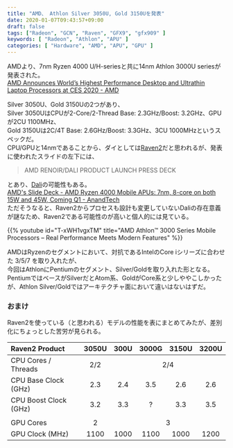 ```yaml
---
title: "AMD、 Athlon Silver 3050U, Gold 3150Uを発表"
date: 2020-01-07T09:43:57+09:00
draft: false
tags: ["Radeon", "GCN", "Raven", "GFX9", "gfx909" ]
keywords: [ "Radeon", "Athlon", "APU" ]
categories: [ "Hardware", "AMD", "APU", "GPU" ]
---
```


AMDより、7nm Ryzen 4000 U/H-seriesと共に14nm Athlon 3000U seriesが発表された。  
[AMD Announces World’s Highest Performance Desktop and Ultrathin Laptop Processors at CES 2020 - AMD](http://ir.amd.com/news-releases/news-release-details/amd-announces-worlds-highest-performance-desktop-and-ultrathin)  

Silver 3050U、Gold 3150Uの2つがあり、  
Silver 3050UはCPUが2-Core/2-Thread Base: 2.3GHz/Boost: 3.2GHz、GPUが2CU 1100MHz、  
Gold 3150Uは2C/4T Base: 2.6GHz/Boost: 3.3GHz、3CU 1000MHzというスペックだ。  
CPU/GPUと14nmであることから、ダイとしては[Raven2](/tags/raven2)だと思われるが、発表に使われたスライドの左下には、

 > AMD RENOIR/DALI PRODUCT LAUNCH PRESS DECK

とあり、[Dali](/tags/dali)の可能性もある。  
[AMD's Slide Deck - AMD Ryzen 4000 Mobile APUs: 7nm, 8-core on both 15W and 45W, Coming Q1 - AnandTech](https://www.anandtech.com/show/15324/amd-ryzen-4000-mobile-apus-7nm-8core-on-both-15w-and-45w-coming-q1/2)  
ただそうなると、Raven2からプロセスも設計も変更していないDaliの存在意義が謎なため、Raven2である可能性のが高いと個人的には見ている。  

{{% youtube id="T-xWH1vgxTM" title="AMD Athlon™ 3000 Series Mobile Processors – Real Performance Meets Modern Features" %}}

AMDはRyzenのセグメントにおいて、対抗であるIntelのCore iシリーズに合わせた 3/5/7 を取り入れたが、  
今回はAthlonにPentiumのセグメント、Silver/Goldを取り入れた形となる。  
PentiumではベースがSilverだとAtom系、GoldがCore系と少しややこしかったが、Athlon Silver/Goldではアーキテクチャ面において違いはないはずだ。  

### おまけ
Raven2を使っている（と思われる）モデルの性能を表にまとめてみたが、差別化にちょっとした苦労が見られる。  

<table>
<thead>
<tr>
<th align="left">Raven2 Product</th>
<th align="center">3050U</th>
<th align="center">300U</th>
<th align="center">3000G</th>
<th align="center">3150U</th>
<th align="center">3200U</th>
</tr>
</thead>

<tbody>
<tr>
<td align="left">CPU Cores / Threads</td>
<td align="center">2/2</td>
<td align="center" colspan="4">2/4</td>
</tr>

<tr>
<td align="left">CPU Base Clock (GHz)</td>
<td align="center">2.3</td>
<td align="center">2.4</td>
<td align="center">3.5</td>
<td align="center">2.6</td>
<td align="center">2.6</td>
</tr>

<tr>
<td align="left">CPU Boost Clock (GHz)</td>
<td align="center">3.2</td>
<td align="center">3.3</td>
<td align="center">?</td>
<td align="center">3.3</td>
<td align="center">3.5</td>
</tr>

<tr>
<td align="left"></td>
<td align="center"></td>
<td align="center"></td>
<td align="center"></td>
<td align="center"></td>
<td align="center"></td>
</tr>

<tr>
<td align="left">GPU Cores</td>
<td align="center">2</td>
<td align="center" colspan="4">3</td>
</tr>

<tr>
<td align="left">GPU Clock (MHz)</td>
<td align="center">1100</td>
<td align="center">1000</td>
<td align="center">1100</td>
<td align="center">1000</td>
<td align="center">1200</td>
</tr>
</tbody>
</table>

